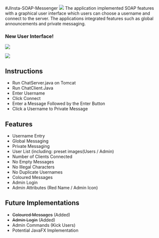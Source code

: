 #JInsta-SOAP-Messenger
<img src="http://s13.postimg.org/myz803c47/jin.png"/> 
The application implemented SOAP features with a graphical user interface which users can choose a username and connect to the server. The applications integrated features such as global announcements and private messaging.
<p align="center">
<h3> New User Interface! </h3>
<img src="http://i.imgur.com/JKfDeL8.png"/>
</p>
<img src="http://i.imgur.com/3wPfcUI.png"/>

Instructions
------------------------------------
- Run ChatServer.java on Tomcat
- Run ChatClient.Java
- Enter Username
- Click Connect
- Enter a Message Followed by the Enter Button
- Click a Username to Private Message

Features
------------------------------------
- Username Entry
- Global Messaging
- Private Messaging
- User List (including: preset images(Users / Admin)
- Number of Clients Connected
- No Empty Messages
- No Illegal Characters
- No Duplicate Usernames
- Coloured Messages
- Admin Login
- Admin Attributes (Red Name / Admin Icon)

Future Implementations
------------------------------------
- ~~Coloured Messages~~ (Added)
- ~~Admin Login~~ (Added)
- Admin Commands (Kick Users)
- Potential JavaFX Implementation
